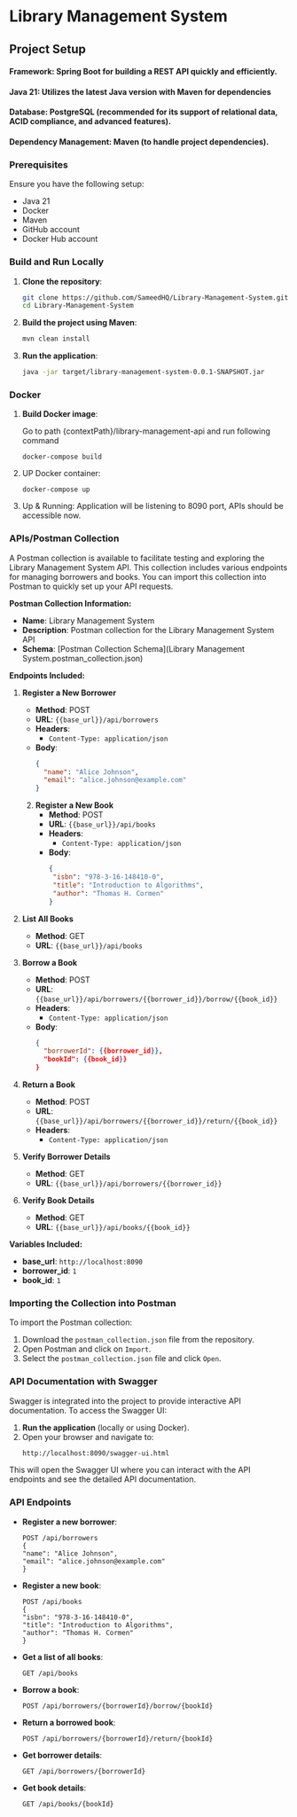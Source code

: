 # Library Management System

## Project Setup
#### Framework: Spring Boot for building a REST API quickly and efficiently.
#### Java 21: Utilizes the latest Java version with Maven for dependencies
#### Database: PostgreSQL (recommended for its support of relational data, ACID compliance, and advanced features).
#### Dependency Management: Maven (to handle project dependencies).

### Prerequisites
Ensure you have the following setup:
- Java 21
- Docker
- Maven
- GitHub account
- Docker Hub account

### Build and Run Locally
1. **Clone the repository**:
    ```sh
    git clone https://github.com/SameedHQ/Library-Management-System.git
    cd Library-Management-System
    ```

2. **Build the project using Maven**:
    ```sh
    mvn clean install
    ```

3. **Run the application**:
    ```sh
    java -jar target/library-management-system-0.0.1-SNAPSHOT.jar
    ```
### Docker
   1. **Build Docker image**:

       Go to path {contextPath}/library-management-api and run following command

       ```docker-compose build```
2. UP Docker container:

   ```docker-compose up```
3. Up & Running: Application will be listening to 8090 port, APIs should be accessible now.

### APIs/Postman Collection

A Postman collection is available to facilitate testing and exploring the Library Management System API. This collection includes various endpoints for managing borrowers and books. You can import this collection into Postman to quickly set up your API requests.

**Postman Collection Information:**
- **Name**: Library Management System
- **Description**: Postman collection for the Library Management System API
- **Schema**: [Postman Collection Schema](Library Management System.postman_collection.json)

**Endpoints Included:**
1. **Register a New Borrower**
    - **Method**: POST
    - **URL**: `{{base_url}}/api/borrowers`
    - **Headers**:
        - `Content-Type: application/json`
    - **Body**:
      ```json
      {
        "name": "Alice Johnson",
        "email": "alice.johnson@example.com"
      }
      ```

   2. **Register a New Book**
       - **Method**: POST
       - **URL**: `{{base_url}}/api/books`
       - **Headers**:
           - `Content-Type: application/json`
       - **Body**:
         ```json
         {
          "isbn": "978-3-16-148410-0",
          "title": "Introduction to Algorithms",
          "author": "Thomas H. Cormen"
         }
         ```

3. **List All Books**
    - **Method**: GET
    - **URL**: `{{base_url}}/api/books`

4. **Borrow a Book**
    - **Method**: POST
    - **URL**: `{{base_url}}/api/borrowers/{{borrower_id}}/borrow/{{book_id}}`
    - **Headers**:
        - `Content-Type: application/json`
    - **Body**:
      ```json
      {
        "borrowerId": {{borrower_id}},
        "bookId": {{book_id}}
      }
      ```

5. **Return a Book**
    - **Method**: POST
    - **URL**: `{{base_url}}/api/borrowers/{{borrower_id}}/return/{{book_id}}`
    - **Headers**:
        - `Content-Type: application/json`

6. **Verify Borrower Details**
    - **Method**: GET
    - **URL**: `{{base_url}}/api/borrowers/{{borrower_id}}`

7. **Verify Book Details**
    - **Method**: GET
    - **URL**: `{{base_url}}/api/books/{{book_id}}`

**Variables Included:**
- **base_url**: `http://localhost:8090`
- **borrower_id**: `1`
- **book_id**: `1`

### Importing the Collection into Postman
To import the Postman collection:
1. Download the `postman_collection.json` file from the repository.
2. Open Postman and click on `Import`.
3. Select the `postman_collection.json` file and click `Open`.

### API Documentation with Swagger

Swagger is integrated into the project to provide interactive API documentation. To access the Swagger UI:

1. **Run the application** (locally or using Docker).
2. Open your browser and navigate to:
    ```sh
    http://localhost:8090/swagger-ui.html
    ```

This will open the Swagger UI where you can interact with the API endpoints and see the detailed API documentation.

### API Endpoints

- **Register a new borrower**:
    ```http
    POST /api/borrowers
    {
    "name": "Alice Johnson",
    "email": "alice.johnson@example.com"
  }
    ```

- **Register a new book**:
    ```http
    POST /api/books
    {
    "isbn": "978-3-16-148410-0",
    "title": "Introduction to Algorithms",
    "author": "Thomas H. Cormen"
  }
    ```

- **Get a list of all books**:
    ```http
    GET /api/books
    ```

- **Borrow a book**:
    ```http
    POST /api/borrowers/{borrowerId}/borrow/{bookId}
    ```

- **Return a borrowed book**:
    ```http
    POST /api/borrowers/{borrowerId}/return/{bookId}
    ```

- **Get borrower details**:
    ```http
    GET /api/borrowers/{borrowerId}
    ```

- **Get book details**:
    ```http
    GET /api/books/{bookId}
    ```
